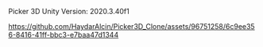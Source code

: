 Picker 3D
Unity Version: 2020.3.40f1


https://github.com/HaydarAlcin/Picker3D_Clone/assets/96751258/6c9ee356-8416-41ff-bbc3-e7baa47d1344

